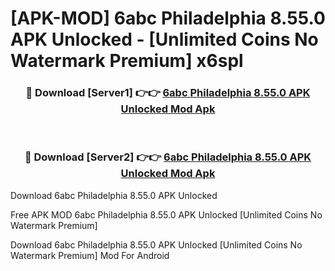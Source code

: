 # [APK-MOD] 6abc Philadelphia 8.55.0 APK Unlocked - [Unlimited Coins No Watermark Premium] x6spl



<div align="center">
<h3>🔴 Download [Server1] 👉👉 <a href="https://momento.my/?title=6abc_Philadelphia_8.55.0_APK_Unlocked">6abc Philadelphia 8.55.0 APK Unlocked Mod Apk</a></h3><br>

<h3>🔴 Download [Server2] 👉👉 <a href="https://momento.my/?title=6abc_Philadelphia_8.55.0_APK_Unlocked">6abc Philadelphia 8.55.0 APK Unlocked Mod Apk</a></h3>
</div>



Download 6abc Philadelphia 8.55.0 APK Unlocked 

Free APK MOD 6abc Philadelphia 8.55.0 APK Unlocked [Unlimited Coins No Watermark Premium]

Download 6abc Philadelphia 8.55.0 APK Unlocked [Unlimited Coins No Watermark Premium] Mod For Android
